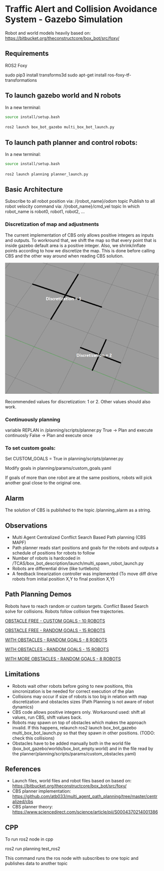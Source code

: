 # Traffic Alert and Collision Avoidance System - Gazebo Simulation

Robot and world models heavily based on: https://bitbucket.org/theconstructcore/box_bot/src/foxy/

## Requirements

ROS2 Foxy

sudo pip3 install transforms3d
sudo apt-get install ros-foxy-tf-transformations

## To launch gazebo world and N robots

In a new terminal:
```sh
source install/setup.bash

ros2 launch box_bot_gazebo multi_box_bot_launch.py
```

## To launch path planner and control robots:

In a new terminal:

```sh
source install/setup.bash

ros2 launch planning planner_launch.py
```

## Basic Architecture

Subscribe to all robot position via: /{robot_name}/odom topic
Publish to all robot velocity command via: /{robot_name}/cmd_vel topic
In which robot_name is robot0, robot1, robot2, ...

### Discretization of map and adjustments

The current implementation of CBS only allows positive integers as inputs and outputs. To workround that, we shift the map so that every point that is inside gazebo default area is a positive integer. Also, we shrink/inflate points according to how we discretize the map. This is done before calling CBS and the other way around when reading CBS solution.

![Map discretization](discretization.png)

Recommended values for discretization: 1 or 2. Other values should also work.


### Continuously planning

variable REPLAN in /planning/scripts/planner.py
True -> Plan and execute continuosly 
False -> Plan and execute once

### To set custom goals:

Set CUSTOM_GOALS = True in planning/scripts/planner.py

Modify goals in planning/params/custom_goals.yaml

If goals of more than one robot are at the same positions, robots will pick another goal close to the original one.

## Alarm

The solution of CBS is published to the topic /planning_alarm as a string.

## Observations

- Multi Agent Centralized Conflict Search Based Path planning (CBS MAPF) 
- Path planner reads start positions and goals for the robots and outputs a schedule of positions for robots to follow
- Number of robots is hardcoded in /TCAS/box_bot_description/launch/multi_spawn_robot_launch.py
- Robots are differential drive (like turtlebots)
- A feedback linearization controller was implemented (To move diff drive robots from initial position X,Y to final position X,Y)

## Path Planning Demos

Robots have to reach random or custom targets. Conflict Based Search solve for collisions. Robots follow collision free trajectories.

[OBSTACLE FREE - CUSTOM GOALS - 10 ROBOTS](https://youtu.be/oolDAnwFhWY)

[OBSTACLE FREE - RANDOM GOALS - 15 ROBOTS](https://youtu.be/EQ7SeHiKW7A)

[WITH OBSTACLES - RANDOM GOALS - 8 ROBOTS](https://youtu.be/HCOMOpOvJdI)

[WITH OBSTACLES - RANDOM GOALS - 15 ROBOTS](https://youtu.be/qwxTIXPNZy4)

[WITH MORE OBSTACLES - RANDOM GOALS - 8 ROBOTS](https://youtu.be/rtTe340uOhU)

## Limitations

- Robots wait other robots before going to new positions, this sincronization is be needed for correct execution of the plan
- Collisions may occur if size of robots is too big in relation with map discretization and obstacles sizes (Path Planning is not aware of robot dynamics)
- CBS code allows positive integers only. Workaround used: shift all values, run CBS, shift values back.
- Robots may spawn on top of obstacles which makes the approach invalid. If this happens, relaunch ros2 launch box_bot_gazebo multi_box_bot_launch.py so that they spawn in other positions. (TODO: check this collisions)
- Obstacles have to be added manually both in the world file (box_bot_gazebo/worlds/box_bot_empty.world) and in the file read by the planner(planning/scripts/params/custom_obstacles.yaml)

## References

- Launch files, world files and robot files based on based on: https://bitbucket.org/theconstructcore/box_bot/src/foxy/
- CBS planner implementation: https://github.com/atb033/multi_agent_path_planning/tree/master/centralized/cbs
- CBS planner theory: https://www.sciencedirect.com/science/article/pii/S0004370214001386


## CPP
To run ros2 node in cpp 

ros2 run planning test_ros2

This command runs the ros node with subscribes to one topic and publishes data to another topic 